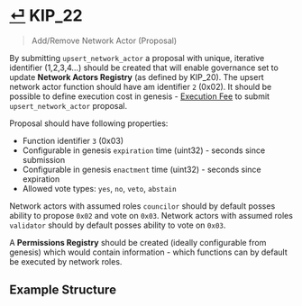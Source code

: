 # [⏎](README.md#Roadmap) KIP_22
> Add/Remove Network Actor (Proposal)

By submitting `upsert_network_actor` a proposal with unique, iterative identifier (1,2,3,4...) should be created that will enable governance set to update **Network Actors Registry** (as defined by KIP_20). The upsert network actor function should have am identifier `2` (0x02). It should be possible to define execution cost in genesis  - [Execution Fee](/spec/fees.md) to submit `upsert_network_actor` proposal.

Proposal should have following properties:
* Function identifier `3` (0x03)
* Configurable in genesis `expiration` time (uint32) - seconds since submission
* Configurable in genesis `enactment` time (uint32) - seconds since expiration
* Allowed vote types: `yes`, `no`, `veto`, `abstain`

Network actors with assumed roles `councilor` should by default posses ability to propose `0x02` and vote on `0x03`. Network actors with assumed roles `validator` should by default posses ability to vote on `0x03`.

A **Permissions Registry** should be created (ideally configurable from genesis) which would contain information - which functions can by default be executed by network roles.

## Example Structure





